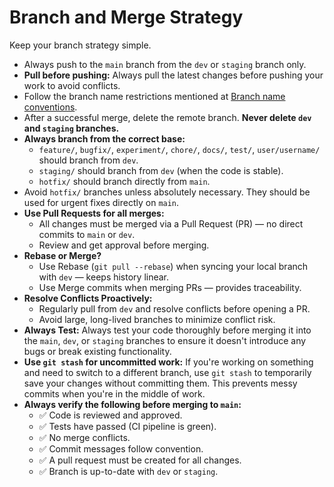 # Branch and Merge Strategy

Keep your branch strategy simple.

- Always push to the `main` branch from the `dev` or `staging` branch only.
- **Pull before pushing:** Always pull the latest changes before pushing your work to avoid conflicts.
- Follow the branch name restrictions mentioned at [Branch name conventions](/common/branch-naming-rules.md).
- After a successful merge, delete the remote branch. **Never delete `dev` and `staging` branches.**
- **Always branch from the correct base:**
    - `feature/`, `bugfix/`, `experiment/`, `chore/`, `docs/`, `test/`, `user/username/` should branch from `dev`.
    - `staging/` should branch from `dev` (when the code is stable).
    - `hotfix/` should branch directly from `main`.
- Avoid `hotfix/` branches unless absolutely necessary. They should be used for urgent fixes directly on `main`.
- **Use Pull Requests for all merges:**
    - All changes must be merged via a Pull Request (PR) — no direct commits to `main` or `dev`.
    - Review and get approval before merging.
- **Rebase or Merge?**
    - Use Rebase (`git pull --rebase`) when syncing your local branch with `dev` — keeps history linear.
    - Use Merge commits when merging PRs — provides traceability.
- **Resolve Conflicts Proactively:**
    - Regularly pull from `dev` and resolve conflicts before opening a PR.
    - Avoid large, long-lived branches to minimize conflict risk.
- **Always Test:** Always test your code thoroughly before merging it into the `main`, `dev`, or `staging` branches to ensure it doesn't introduce any bugs or break existing functionality.
- **Use `git stash` for uncommitted work:** If you're working on something and need to switch to a different branch, use `git stash` to temporarily save your changes without committing them. This prevents messy commits when you're in the middle of work.
- **Always verify the following before merging to `main`:**
    - ✅ Code is reviewed and approved.
    - ✅ Tests have passed (CI pipeline is green).
    - ✅ No merge conflicts.
    - ✅ Commit messages follow convention.
    - ✅ A pull request must be created for all changes.
    - ✅ Branch is up-to-date with `dev` or `staging`.